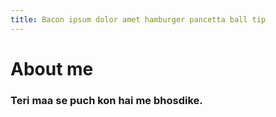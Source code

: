 ```yaml
---
title: Bacon ipsum dolor amet hamburger pancetta ball tip
---
```


# About me

### Teri maa se puch kon hai me bhosdike.